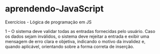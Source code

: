 # aprendendo-JavaScript
Exercícios - Lógica de programação em JS

1 – O sistema deve validar todas as entradas fornecidas pelo usuário. Caso os dados sejam inválidos, o sistema deve rejeitar a entrada e exibir uma mensagem de erro clara e objetiva, indicando o motivo da invalidez e, quando aplicável, orientando sobre a forma correta de inserção.
